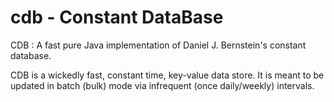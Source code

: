 cdb - Constant DataBase
===

CDB : A fast pure Java implementation of Daniel J. Bernstein's constant database.

CDB is a wickedly fast, constant time, key-value data store. 
It is meant to be updated in batch (bulk) mode via infrequent (once daily/weekly) intervals.
